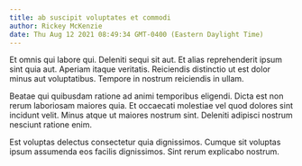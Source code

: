 ```yaml
---
title: ab suscipit voluptates et commodi
author: Rickey McKenzie
date: Thu Aug 12 2021 08:49:34 GMT-0400 (Eastern Daylight Time)
---
```

Et omnis qui labore qui. Deleniti sequi sit aut. Et alias reprehenderit ipsum sint quia aut. Aperiam itaque veritatis. Reiciendis distinctio ut est dolor minus aut voluptatibus. Tempore in nostrum reiciendis in ullam.

 Beatae qui quibusdam ratione ad animi temporibus eligendi. Dicta est non rerum laboriosam maiores quia. Et occaecati molestiae vel quod dolores sint incidunt velit. Minus atque ut maiores nostrum sint. Deleniti adipisci nostrum nesciunt ratione enim.

 Est voluptas delectus consectetur quia dignissimos. Cumque sit voluptas ipsum assumenda eos facilis dignissimos. Sint rerum explicabo nostrum.